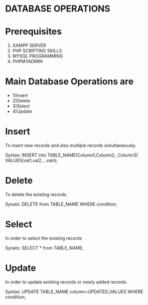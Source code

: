 # DATABASE OPERATIONS
# Prerequisites 
1) XAMPP SERVER
2) PHP SCRIPTING SKILLS
3) MYSQL PROGRAMMING
4) PHPMYADMIN 
# Main Database Operations are 
   - 1)Insert 
   - 2)Delete
   - 3)Select
   - 4)Update
# Insert 
To insert new records and also multiple records simultaneously.

Syntax:  INSERT into TABLE_NAME(Column1,Column2,..Column3) VALUES(val1,val2,...valn);

# Delete 

To delete the existing records.

Synatx: DELETE from TABLE_NAME WHERE condition;

# Select 

In order to select the existing records 

Synatx: SELECT * from TABLE_NAME;

# Update

In order to update existing records or newly added records.

Syntax: UPDATE TABLE_NAME column=UPDATED_VALUES WHERE condition;
